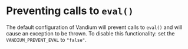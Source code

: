 # Preventing calls to `eval()`

The default configuration of Vandium will prevent calls to `eval()` and will cause an exception to be thrown. To disable this functionality:
set the `VANDIUM_PREVENT_EVAL` to `"false"`.

